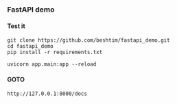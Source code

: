 ### FastAPI demo

#### Test it
```
git clone https://github.com/beshtim/fastapi_demo.git
cd fastapi_demo
pip install -r requirements.txt

uvicorn app.main:app --reload
```

#### GOTO

```
http://127.0.0.1:8000/docs
```